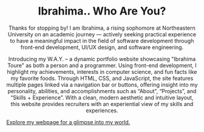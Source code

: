 <h1 align="center">Ibrahima.. Who Are You?</h1>

<p align="center">Thanks for stopping by! I am Ibrahima, a rising sophomore at Northeastern 
University on an academic journey — actively seeking practical experience to have 
a meaningful impact in the field of software development through front-end 
development, UI/UX design, and software engineering.</p>

<p align="center">
  Introducing my W.A.Y. – a dynamic portfolio website showcasing "Ibrahima Toure" 
  as both a person and a programmer. Using front-end development, I highlight my 
  achievements, interests in computer science, and fun facts like my favorite foods.
  Through HTML, CSS, and JavaScript, the site features multiple pages linked via 
  a navigation bar or buttons, offering insight into my personality, abilities, 
  and accomplishments such as “About”, “Projects”, and “Skills + Experience”. 
  With a clean, modern aesthetic and intuitive layout, this website provides 
  recruiters with an experiential view of my skills and experiences. 
</p>

<a href="[github.com/IBRAH](https://ibrahimast.github.io/IbrahimaST/)" align="center" target="_blank">Explore my webpage for a glimpse into my world.</a>
